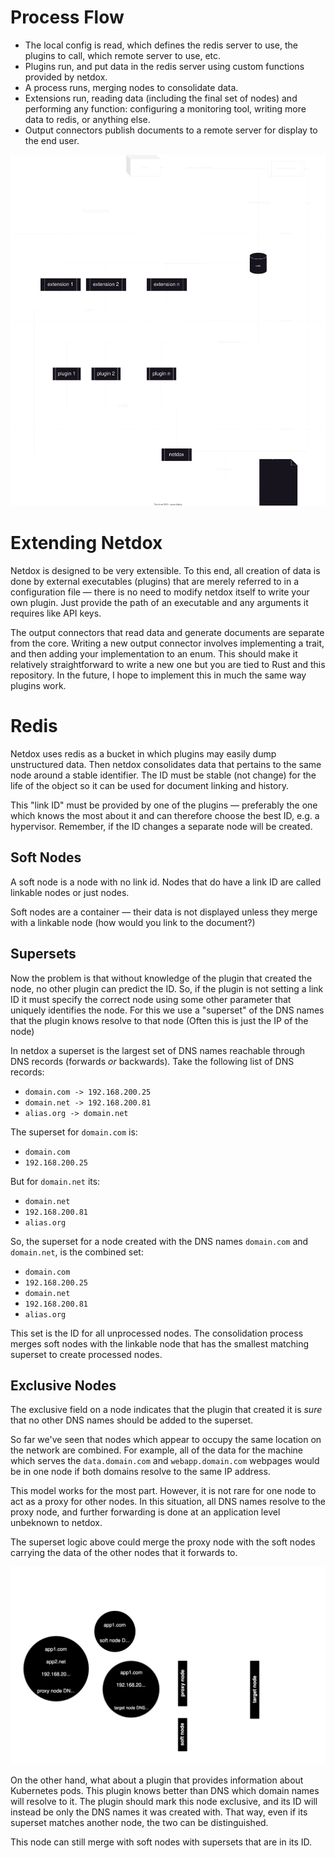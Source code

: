 # Process Flow
+ The local config is read, which defines the redis server to use, the plugins to call, which remote server to use, etc.
+ Plugins run, and put data in the redis server using custom functions provided by netdox. 
+ A process runs, merging nodes to consolidate data.
+ Extensions run, reading data (including the final set of nodes) and performing any function: configuring a monitoring tool, writing more data to redis, or anything else.
+ Output connectors publish documents to a remote server for display to the end user.
  
![Netdox/Redis Architecture](netdox-redis-arch.drawio.svg)

# Extending Netdox
Netdox is designed to be very extensible. To this end, all creation of data is done by external executables (plugins) that are merely referred to in a configuration file — there is no need to modify netdox itself to write your own plugin. Just provide the path of an executable and any arguments it requires like API keys. 

The output connectors that read data and generate documents are separate from the core. Writing a new output connector involves implementing a trait, and then adding your implementation to an enum. This should make it relatively straightforward to write a new one but you are tied to Rust and this repository. In the future, I hope to implement this in much the same way plugins work.

# Redis
Netdox uses redis as a bucket in which plugins may easily dump unstructured data. Then netdox consolidates data that pertains to the same node around a stable identifier.
The ID must be stable (not change) for the life of the object so it can be used for document linking and history.

This "link ID" must be provided by one of the plugins — preferably the one which knows the most about it and can therefore choose the best ID, e.g. a hypervisor. Remember, if the ID changes a separate node will be created.

## Soft Nodes

A soft node is a node with no link id. Nodes that do have a link ID are called linkable nodes or just nodes.

Soft nodes are a container — their data is not displayed unless they merge with a linkable node (how would you link to the document?)

## Supersets

Now the problem is that without knowledge of the plugin that created the node, no other plugin can predict the ID. 
So, if the plugin is not setting a link ID it must specify the correct node using some other parameter that uniquely identifies the node. For this we use a "superset" of the DNS names that the plugin knows resolve to that node (Often this is just the IP of the node)

In netdox a superset is the largest set of DNS names reachable through DNS records (forwards *or* backwards). Take the following list of DNS records:
+ `domain.com -> 192.168.200.25`
+ `domain.net -> 192.168.200.81`
+ `alias.org -> domain.net`

The superset for `domain.com` is:
+ `domain.com`
+ `192.168.200.25`

But for `domain.net` its:
+ `domain.net`
+ `192.168.200.81`
+ `alias.org`

So, the superset for a node created with the DNS names `domain.com` and `domain.net`, is the combined set:
+ `domain.com`
+ `192.168.200.25`
+ `domain.net`
+ `192.168.200.81`
+ `alias.org`

This set is the ID for all unprocessed nodes.
The consolidation process merges soft nodes with the linkable node that has the smallest matching superset to create processed nodes.

## Exclusive Nodes

The exclusive field on a node indicates that the plugin that created it is *sure* that no other DNS names should be added to the superset.

So far we've seen that nodes which appear to occupy the same location on the network are combined. For example, all of the data for the machine which serves the `data.domain.com` and `webapp.domain.com` webpages would be in one node if both domains resolve to the same IP address.

This model works for the most part.  However, it is not rare for one node to act as a proxy for other nodes. In this situation, all DNS names resolve to the proxy node, and further forwarding is done at an application level unbeknown to netdox.

The superset logic above could merge the proxy node with the soft nodes carrying the data of the other nodes that it forwards to.

![Diagram illustrating the need for the exclusive parameter](docs/exclusive.svg)

On the other hand, what about a plugin that provides information about Kubernetes pods. This plugin knows better than DNS which domain names will resolve to it. The plugin should mark this node exclusive, and its ID will instead be only the DNS names it was created with. That way, even if its superset matches another node, the two can be distinguished.

This node can still merge with soft nodes with supersets that are in its ID.

